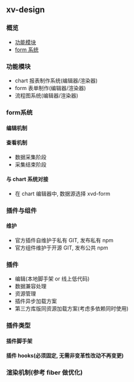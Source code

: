 ## xv-design

### 概览

- [功能模块](#功能模块)
- [form 系统](#form系统)

### 功能模块

- chart 报表制作系统(编辑器/渲染器)
- form 表单制作(编辑器/渲染器)
- 流程图系统(编辑器/渲染器)

### form系统

#### 编辑机制

#### 查看机制

- 数据采集阶段
- 采集结束阶段

#### 与 chart 系统对接

- 在 chart 编辑器中, 数据源选择 xvd-form

### 插件与组件

#### 维护

- 官方插件自维护于私有 GIT, 发布私有 npm
- 官方组件维护于开源 GIT, 发布公共 npm

### 插件

- 编辑(本地脚手架 or 线上低代码)
- 数据兼容处理
- 资源管理
- 插件异步加载方案
- 第三方库版同资源加载方案(考虑多依赖同时使用)

### 插件类型

#### 插件脚手架

#### 插件 hooks(必须固定, 无需非变革性改动不再变更)

### 渲染机制(参考 fiber 做优化)

